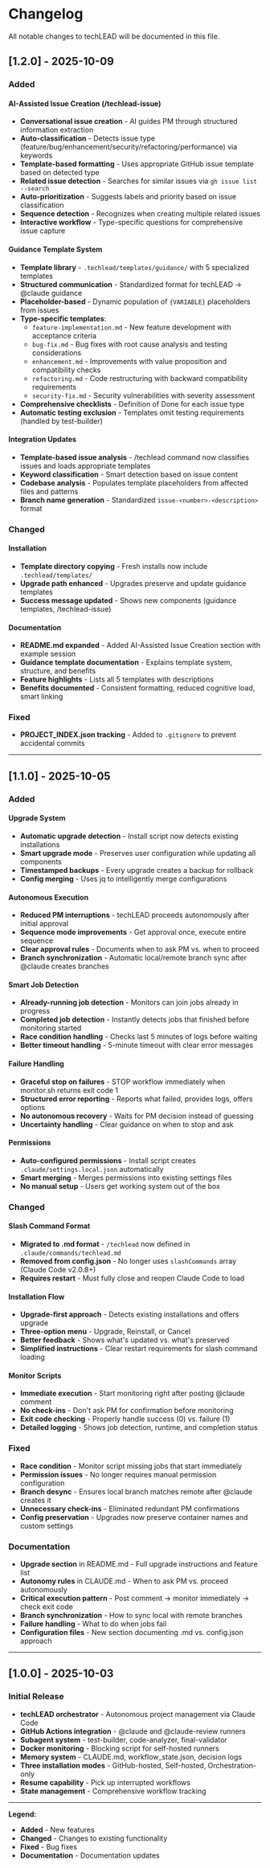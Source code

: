 # Changelog

All notable changes to techLEAD will be documented in this file.

## [1.2.0] - 2025-10-09

### Added

#### AI-Assisted Issue Creation (/techlead-issue)
- **Conversational issue creation** - AI guides PM through structured information extraction
- **Auto-classification** - Detects issue type (feature/bug/enhancement/security/refactoring/performance) via keywords
- **Template-based formatting** - Uses appropriate GitHub issue template based on detected type
- **Related issue detection** - Searches for similar issues via `gh issue list --search`
- **Auto-prioritization** - Suggests labels and priority based on issue classification
- **Sequence detection** - Recognizes when creating multiple related issues
- **Interactive workflow** - Type-specific questions for comprehensive issue capture

#### Guidance Template System
- **Template library** - `.techlead/templates/guidance/` with 5 specialized templates
- **Structured communication** - Standardized format for techLEAD → @claude guidance
- **Placeholder-based** - Dynamic population of `{VARIABLE}` placeholders from issues
- **Type-specific templates**:
  - `feature-implementation.md` - New feature development with acceptance criteria
  - `bug-fix.md` - Bug fixes with root cause analysis and testing considerations
  - `enhancement.md` - Improvements with value proposition and compatibility checks
  - `refactoring.md` - Code restructuring with backward compatibility requirements
  - `security-fix.md` - Security vulnerabilities with severity assessment
- **Comprehensive checklists** - Definition of Done for each issue type
- **Automatic testing exclusion** - Templates omit testing requirements (handled by test-builder)

#### Integration Updates
- **Template-based issue analysis** - /techlead command now classifies issues and loads appropriate templates
- **Keyword classification** - Smart detection based on issue content
- **Codebase analysis** - Populates template placeholders from affected files and patterns
- **Branch name generation** - Standardized `issue-<number>-<description>` format

### Changed

#### Installation
- **Template directory copying** - Fresh installs now include `.techlead/templates/`
- **Upgrade path enhanced** - Upgrades preserve and update guidance templates
- **Success message updated** - Shows new components (guidance templates, /techlead-issue)

#### Documentation
- **README.md expanded** - Added AI-Assisted Issue Creation section with example session
- **Guidance template documentation** - Explains template system, structure, and benefits
- **Feature highlights** - Lists all 5 templates with descriptions
- **Benefits documented** - Consistent formatting, reduced cognitive load, smart linking

### Fixed

- **PROJECT_INDEX.json tracking** - Added to `.gitignore` to prevent accidental commits

---

## [1.1.0] - 2025-10-05

### Added

#### Upgrade System
- **Automatic upgrade detection** - Install script now detects existing installations
- **Smart upgrade mode** - Preserves user configuration while updating all components
- **Timestamped backups** - Every upgrade creates a backup for rollback
- **Config merging** - Uses jq to intelligently merge configurations

#### Autonomous Execution
- **Reduced PM interruptions** - techLEAD proceeds autonomously after initial approval
- **Sequence mode improvements** - Get approval once, execute entire sequence
- **Clear approval rules** - Documents when to ask PM vs. when to proceed
- **Branch synchronization** - Automatic local/remote branch sync after @claude creates branches

#### Smart Job Detection
- **Already-running job detection** - Monitors can join jobs already in progress
- **Completed job detection** - Instantly detects jobs that finished before monitoring started
- **Race condition handling** - Checks last 5 minutes of logs before waiting
- **Better timeout handling** - 5-minute timeout with clear error messages

#### Failure Handling
- **Graceful stop on failures** - STOP workflow immediately when monitor.sh returns exit code 1
- **Structured error reporting** - Reports what failed, provides logs, offers options
- **No autonomous recovery** - Waits for PM decision instead of guessing
- **Uncertainty handling** - Clear guidance on when to stop and ask

#### Permissions
- **Auto-configured permissions** - Install script creates `.claude/settings.local.json` automatically
- **Smart merging** - Merges permissions into existing settings files
- **No manual setup** - Users get working system out of the box

### Changed

#### Slash Command Format
- **Migrated to .md format** - `/techlead` now defined in `.claude/commands/techlead.md`
- **Removed from config.json** - No longer uses `slashCommands` array (Claude Code v2.0.8+)
- **Requires restart** - Must fully close and reopen Claude Code to load

#### Installation Flow
- **Upgrade-first approach** - Detects existing installations and offers upgrade
- **Three-option menu** - Upgrade, Reinstall, or Cancel
- **Better feedback** - Shows what's updated vs. what's preserved
- **Simplified instructions** - Clear restart requirements for slash command loading

#### Monitor Scripts
- **Immediate execution** - Start monitoring right after posting @claude comment
- **No check-ins** - Don't ask PM for confirmation before monitoring
- **Exit code checking** - Properly handle success (0) vs. failure (1)
- **Detailed logging** - Shows job detection, runtime, and completion status

### Fixed

- **Race condition** - Monitor script missing jobs that start immediately
- **Permission issues** - No longer requires manual permission configuration
- **Branch desync** - Ensures local branch matches remote after @claude creates it
- **Unnecessary check-ins** - Eliminated redundant PM confirmations
- **Config preservation** - Upgrades now preserve container names and custom settings

### Documentation

- **Upgrade section** in README.md - Full upgrade instructions and feature list
- **Autonomy rules** in CLAUDE.md - When to ask PM vs. proceed autonomously
- **Critical execution pattern** - Post comment → monitor immediately → check exit code
- **Branch synchronization** - How to sync local with remote branches
- **Failure handling** - What to do when jobs fail
- **Configuration files** - New section documenting .md vs. config.json approach

---

## [1.0.0] - 2025-10-03

### Initial Release

- **techLEAD orchestrator** - Autonomous project management via Claude Code
- **GitHub Actions integration** - @claude and @claude-review runners
- **Subagent system** - test-builder, code-analyzer, final-validator
- **Docker monitoring** - Blocking script for self-hosted runners
- **Memory system** - CLAUDE.md, workflow_state.json, decision logs
- **Three installation modes** - GitHub-hosted, Self-hosted, Orchestration-only
- **Resume capability** - Pick up interrupted workflows
- **State management** - Comprehensive workflow tracking

---

**Legend:**
- **Added** - New features
- **Changed** - Changes to existing functionality
- **Fixed** - Bug fixes
- **Documentation** - Documentation updates

